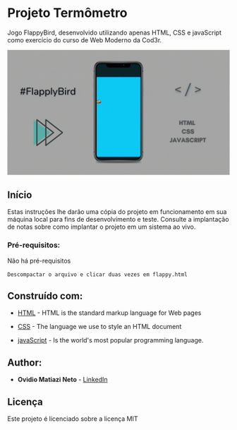 # Projeto Termômetro


Jogo FlappyBird, desenvolvido utilizando apenas HTML, CSS e javaScript como exercício do curso de Web Moderno da Cod3r.

![Preview](https://github.com/omnweb/flappyBird/blob/master/Flapplybird.gif?raw=true)

## Início

Estas instruções lhe darão uma cópia do projeto em funcionamento em sua máquina local para fins de desenvolvimento e teste. Consulte a implantação de notas sobre como implantar o projeto em um sistema ao vivo.

### Pré-requisitos:

Não há pré-requisitos

```
Descompactar o arquivo e clicar duas vezes em flappy.html
```

## Construído com:

* [HTML](hhttps://www.w3schools.com/html/) - HTML is the standard markup language for Web pages

* [CSS](https://www.w3schools.com/css/) - The language we use to style an HTML document 

* [javaScript](https://www.w3schools.com/js/) - Is the world's most popular programming language.


## Author:

* **Ovidio Matiazi Neto** - [LinkedIn](https://www.linkedin.com/in/ovidio-matiazi-neto-38a937130/)


## Licença

Este projeto é licenciado sobre a licença MIT 


